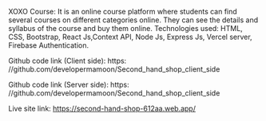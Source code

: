 XOXO Course: 
It is an online course platform where students can find several courses on different categories online. They can see the details and syllabus of the course and buy them online. Technologies used: HTML, CSS, Bootstrap, React Js,Context API, Node Js, Express Js, Vercel server, Firebase Authentication.

Github code link (Client side): 
https: //github.com/developermamoon/Second_hand_shop_client_side

Github code link (Server side): 
https: //github.com/developermamoon/Second_hand_shop_client_side

Live site link: https://second-hand-shop-612aa.web.app/
